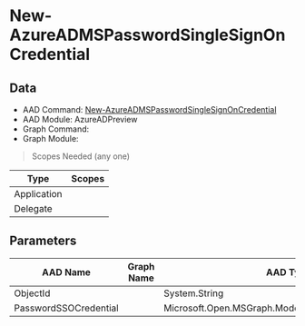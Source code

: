 # New-AzureADMSPasswordSingleSignOnCredential

## Data

+ AAD Command: [New-AzureADMSPasswordSingleSignOnCredential](https://docs.microsoft.com/en-us/powershell/module/AzureAD/New-AzureADMSPasswordSingleSignOnCredential?view=azureadps-2.0-preview)
+ AAD Module: AzureADPreview
+ Graph Command: 
+ Graph Module: 

> Scopes Needed (any one)

|Type|Scopes|
|---|---|
|Application||
|Delegate||

## Parameters

|AAD Name|Graph Name|AAD Type|Graph Type|Infos|
|---|---|---|---|---|
|ObjectId||System.String|||
|PasswordSSOCredential||Microsoft.Open.MSGraph.Model.PasswordSSOCredentials|||

